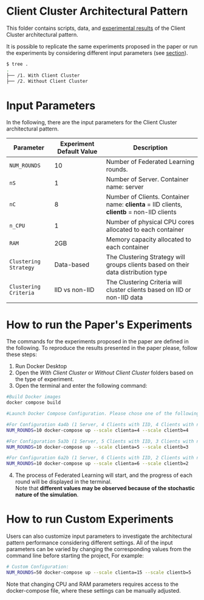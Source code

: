 # Client Cluster Architectural Pattern

This folder contains scripts, data, and [experimental results](https://github.com/IvanComp/AP4Fed/blob/main/Experiments%20Results/2ClientCluster.ipynb) of the Client Cluster architectural pattern.

It is possible to replicate the same experiments proposed in the paper or run the experiments by considering different input parameters (see [section](#how-to-run-custom-experiments)).

```bash
$ tree .
.
├── /1. With Client Cluster  
├── /2. Without Client Cluster      
```

# Input Parameters

In the following, there are the input parameters for the Client Cluster architectural pattern.

| Parameter | Experiment Default Value | Description | 
| --- | --- | --- | 
| `NUM_ROUNDS` | 10 | Number of Federated Learning rounds. |
| `nS` | 1 | Number of Server. Container name: server|
| `nC` | 8 | Number of Clients. Container name: **clienta** = IID clients, <br> **clientb** = non-IID clients|
| `n_CPU` | 1 | Number of physical CPU cores allocated to each container |
| `RAM` | 2GB | Memory capacity allocated to each container |
| `Clustering Strategy` | Data-based | The Clustering Strategy will groups clients based on their data distribution type |
| `Clustering Criteria` | IID vs non-IID | The Clustering Criteria will cluster clients based on IID or non-IID data |

# How to run the Paper's Experiments

The commands for the experiments proposed in the paper are defined in the following.
To reproduce the results presented in the paper please, follow these steps:

1. Run Docker Desktop
2. Open the _With Client Cluster_ or _Without Client Cluster_ folders based on the type of experiment.
3. Open the terminal and enter the following command:

```bash
#Build Docker images
docker compose build

#Launch Docker Compose Configuration. Please chose one of the following configurations based on the folder:

#For Configuration 4a4b (1 Server, 4 Clients with IID, 4 Clients with non-IID) 
NUM_ROUNDS=10 docker-compose up --scale clienta=4 --scale clientb=4

#For Configuration 5a3b (1 Server, 5 Clients with IID, 3 Clients with non-IID) 
NUM_ROUNDS=10 docker-compose up --scale clienta=5 --scale clientb=3

#For Configuration 6a2b (1 Server, 6 Clients with IID, 2 Clients with non-IID) 
NUM_ROUNDS=10 docker-compose up --scale clienta=6 --scale clientb=2
```
4. The process of Federated Learning will start, and the progress of each round will be displayed in the terminal.
   <br> Note that **different values may be observed because of the stochastic nature of the simulation**. 


# How to run Custom Experiments

Users can also customize input parameters to investigate the architectural pattern performance considering different settings.
All of the input parameters can be varied by changing the corresponding values from the command line before starting the project, For example:

```bash
# Custom Configuration:
NUM_ROUNDS=50 docker-compose up --scale clienta=15 --scale clientb=5
```

Note that changing CPU and RAM parameters requires access to the docker-compose file, where these settings can be manually adjusted.
